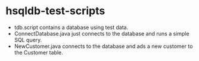 # hsqldb-test-scripts

- tdb.script contains a database using test data.
- ConnectDatabase.java just connects to the database and runs a simple SQL query.
- NewCustomer.java connects to the database and ads a new customer to the Customer table.

